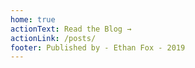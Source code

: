 ```yaml
---
home: true
actionText: Read the Blog →
actionLink: /posts/
footer: Published by - Ethan Fox - 2019
---
```

